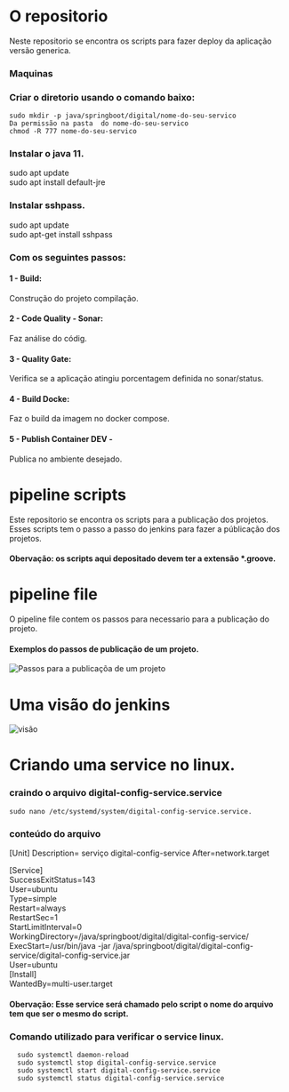 # O repositorio
Neste repositorio se encontra os scripts para fazer deploy da aplicação versão generica.

### Maquinas
  ### Criar o diretorio usando o comando baixo:
    sudo mkdir -p java/springboot/digital/nome-do-seu-servico
    Da permissão na pasta  do nome-do-seu-servico
    chmod -R 777 nome-do-seu-servico
  ### Instalar o java 11.
   sudo apt update<br>
   sudo apt install default-jre

  ### Instalar sshpass.
   sudo apt update<br>
   sudo apt-get install sshpass

### Com os seguintes passos:
 #### 1 -  Build: 
 Construção do projeto compilação. 
 #### 2 - Code Quality - Sonar: 
 Faz análise do códig.
 #### 3 - Quality Gate: 
 Verifica se a aplicação atingiu porcentagem definida no sonar/status.
 #### 4 - Build Docke: 
 Faz o build da imagem no docker compose.
 #### 5 - Publish Container DEV - 
 Publica no ambiente desejado.


# pipeline scripts
Este repositorio se encontra os scripts para a publicação dos projetos. Esses scripts tem o passo a passo do jenkins para fazer a públicação dos projetos.
#### Obervação: os scripts aqui depositado devem ter a extensão *.groove.

# pipeline file
O pipeline file contem os passos para necessario para a publicação do projeto.

#### Exemplos do passos de publicação  de um projeto.
![Passos para a publicaçõa de um projeto](https://miro.medium.com/v2/resize:fit:640/format:webp/1*SGuCtn2Gj_Q1fOg0MjBd9g.png)


# Uma visão do jenkins
![visão](https://www.cloudbees.com/sites/default/files/blog/pipeline-vis.png)

# Criando uma service no linux.
  
  ### craindo o arquivo digital-config-service.service
    sudo nano /etc/systemd/system/digital-config-service.service.
  
  ### conteúdo do arquivo
[Unit]
Description= serviço digital-config-service
After=network.target

[Service]<br>
  SuccessExitStatus=143<br>
  User=ubuntu<br>
  Type=simple<br>
  Restart=always<br>
  RestartSec=1<br>
  StartLimitInterval=0<br>
  WorkingDirectory=/java/springboot/digital/digital-config-service/<br>
  ExecStart=/usr/bin/java -jar /java/springboot/digital/digital-config-service/digital-config-service.jar<br>
  User=ubuntu<br>
[Install]<br>
  WantedBy=multi-user.target<br>
    
  #### Obervação: Esse service será chamado  pelo script o nome do arquivo tem que ser o mesmo do script.

  ### Comando utilizado para verificar o service linux.
      sudo systemctl daemon-reload
      sudo systemctl stop digital-config-service.service
      sudo systemctl start digital-config-service.service
      sudo systemctl status digital-config-service.service
    
  
